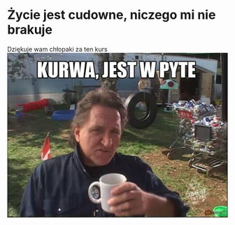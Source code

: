 # Życie jest cudowne, niczego mi nie brakuje

Dziękuje wam chłopaki za ten kurs
<img src="/ray.jpg" width="1200px">
